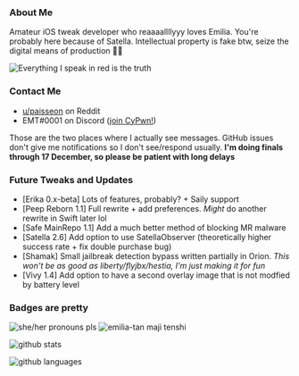 ### About Me
Amateur iOS tweak developer who reaaaallllyyy loves Emilia. You're probably here because of Satella. Intellectual property is fake btw, seize the digital means of production 🏴‍☠️

![Everything I speak in red is the truth](https://lingtalfi.com/services/pngtext?color=cc0000&size=12&text=All%20my%20tweaks%20will%20have%20many%20bugs,%20with%20certainty.)

### Contact Me
- [u/paisseon](https://reddit.com/u/paisseon) on Reddit
- EMT#0001 on Discord ([join CyPwn!](https://discord.gg/cZ2gBRZvwW))

Those are the two places where I actually see messages. GitHub issues don't give me notifications so I don't see/respond usually. **I'm doing finals through 17 December, so please be patient with long delays**

### Future Tweaks and Updates
- \[Erika 0.x-beta] Lots of features, probably? + Saily support
- \[Peep Reborn 1.1] Full rewrite + add preferences. *Might* do another rewrite in Swift later lol
- \[Safe MainRepo 1.1] Add a much better method of blocking MR malware
- \[Satella 2.6] Add option to use SatellaObserver (theoretically higher success rate + fix double purchase bug)
- \[Shamak] Small jailbreak detection bypass written partially in Orion. *This won't be as good as liberty/flyjbx/hestia, I'm just making it for fun*
- \[Vivy 1.4] Add option to have a second overlay image that is not modfied by battery level

### Badges are pretty
![she/her pronouns pls](https://img.shields.io/badge/pronouns-she%2Fher-e91f63)
![emilia-tan maji tenshi](https://img.shields.io/badge/waifu-emilia-%234a00cc)

![github stats](https://github-readme-stats.vercel.app/api?username=paisseon&show_icons=true&count_private=true&theme=dark&hide_title=true)

![github languages](https://github-readme-stats.vercel.app/api/top-langs/?username=paisseon&theme=dark&layout=compact&hide_title=true)
